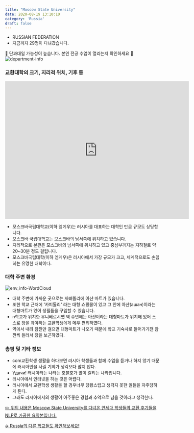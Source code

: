 ```yaml
---
title: "Moscow State University"
date: 2020-08-19 13:10:10
category: 'Russia'
draft: false
---
```



* RUSSIAN FEDERATION
* 지금까지 29명이 다녀갔습니다. 

🚨 단과대일 가능성이 높습니다. 본인 전공 수업이 열리는지 확인하세요 🚨
![department-info](../plots/RU000002.png)
### 교환대학의 크기, 지리적 위치, 기후 등
<iframe
width="600"
height="450"
frameborder="0" style="border:0"
src="https://www.google.com/maps/embed/v1/place?key=AIzaSyC9e1AME-pVmWC4hBpFdu5S4dKzyepa3HQ&q=Moscow+State+University&center=55.70393489999999,37.5286696&zoom=14" allowfullscreen>
</iframe>

* 모스크바국립대학교(이하 엠게우)는 러시아를 대표하는 대학인 만큼 규모도 상당합니다.
* 모스크바 국립대학교는 모스크바의 남서쪽에 위치하고 있습니다.
* 지리적으로 본관은 모스크바의 남서쪽에 위치하고 있고 중심부까지는 지하철로 약 20~30분 정도 걸립니다.
* 모스크바국립대학(이하 엠게우)은 러시아에서 가장 규모가 크고, 세계적으로도 손꼽히는 유명한 대학이다.


### 대학 주변 환경

![env_info-WordCloud](../univ_wordclouds_okt/env_info/RU000002_env_info_okt.png)

* 대학 주변에 가까운 곳으로는 까삐똘리에 아샨 마트가 있습니다.
* 또한 학교 근처에 '카피톨리' 라는 대형 쇼핑몰이 있고 그 안에 아샨(ашан)이라는 대형마트가 있어 생필품을 구입할 수 있습니다.
* n학교가 위치한 우니베르시&#51891; 역 주변에는 아샨이라는 대형마트가 위치해 있어 스스로 장을 봐야하는 교환학생에게 메우 편리하였다.
* 역에서 내려 잠깐만 걸으면 대형마트가 나오기 때문에 학교 기숙사로 들어가기전 잠깐씩 들러서 장을 보곤하였다.


### 총평 및 기타 정보 
* com교환학생 생활을 하다보면 러시아 학생들과 함께 수업을 듣거나 하지 않기 때문에 러시아인을 사귈 기회가 생각보다 많지 않다.
* Удачи! 러시아라는 나라는 호불호가 많이 갈리는 나라입니다.
* 러시아에서 인터넷을 하는 것은 어렵다.
* 러시아에서 교환학생 생활을 할 경우너무 당황스럽고 생각지 못한 일들을 자주당하게 된다.
* 그래도 러시아에서의 생활이 아주좋은 경험과 추억으로 남을 것이라고 생각한다.


[✏️ 위의 내용은 Moscow State University를 다녀온 연세대 학생들의 교환 후기들을 NLP로 가공한 요약본입니다.](http://oia.yonsei.ac.kr/partner/expReport.asp?ucode=RU000002&bgbn=A)

[✈️ Russia의 다른 학교들도 확인해보세요!](https://yonsei-exchange.netlify.app/?category=Russia)
